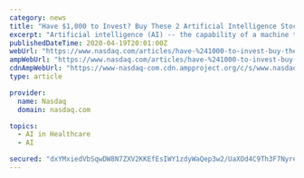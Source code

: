 ```yaml
---
category: news
title: "Have $1,000 to Invest? Buy These 2 Artificial Intelligence Stocks Now"
excerpt: "Artificial intelligence (AI) -- the capability of a machine to mimic intelligent human behavior -- is a huge growth trend. The tech is being used to smarten up countless things la"
publishedDateTime: 2020-04-19T20:01:00Z
webUrl: "https://www.nasdaq.com/articles/have-%241000-to-invest-buy-these-2-artificial-intelligence-stocks-now-2020-04-19?time=1587323042"
ampWebUrl: "https://www.nasdaq.com/articles/have-%241000-to-invest-buy-these-2-artificial-intelligence-stocks-now-2020-04-19?amp"
cdnAmpWebUrl: "https://www-nasdaq-com.cdn.ampproject.org/c/s/www.nasdaq.com/articles/have-%241000-to-invest-buy-these-2-artificial-intelligence-stocks-now-2020-04-19?amp"
type: article

provider:
  name: Nasdaq
  domain: nasdaq.com

topics:
  - AI in Healthcare
  - AI

secured: "dxYMxiedVbSqwDW8N7ZXV2KKEfEsIWY1zdyWaQep3w2/UaXOd4C9Th3F7Nyre2sof0WxPse5JtyCq2mNj3MhHxgeFNNzYhSfg+AkkM8CqR0duACOukFKuyenpA0ZQtc0A0k/lx6EyTwT+BqacKQdAmQDNsramtgx8CLRIEJORhHdAJdIz1+L4Tn2jMAJ4GjE6/Fv3x49Wgy8f7/kr6AuXXoWEWfsFN/693jBzRhdXLNTiPlQ6YwLTEjhK8hEDuQp0DFtgRbkJgw9CkUaXB8clskz15n2PRZxMw751AUqshqcYC2UXdGdgqlV+TvF2F9b3Q3co4H2xm1FRQHn4LbhiSZbBa3Wjf2KaA2ekuA58T0h5rL8FcCnMWFwEFu1Ubt4Typ7hmeTDxduymO0hxNcAYsjp8UceHS/1iIibeD1TBtWVjVMLH1sU9vp65MS3+6hQgv038M/oWEHAbLAf0or9hrqVQvPu8Aw5ZCf52oPo68=;3gC9A6LsdSZFGMfx73MkWg=="
---
```


